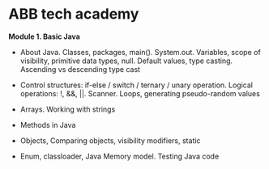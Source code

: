 # ABB tech academy
**Module 1. Basic Java**

- About Java. Classes, packages, main(). System.out. Variables, scope of visibility, primitive data types, null. Default values, type casting. Ascending vs descending type cast

- Control structures: if-else / switch / ternary / unary operation. Logical operations: !, &&, ||. Scanner. Loops, generating pseudo-random values

- Arrays. Working with strings
- Methods in Java
- Objects, Comparing objects, visibility modifiers, static
- Enum, classloader, Java Memory model. Testing Java code
